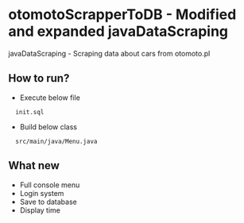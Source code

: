 # otomotoScrapperToDB - Modified and expanded javaDataScraping
javaDataScraping - Scraping data about cars from otomoto.pl

## How to run?
- Execute below file
```
  init.sql
```

- Build below class
```
  src/main/java/Menu.java
```

## What new
- Full console menu
- Login system
- Save to database
- Display time
